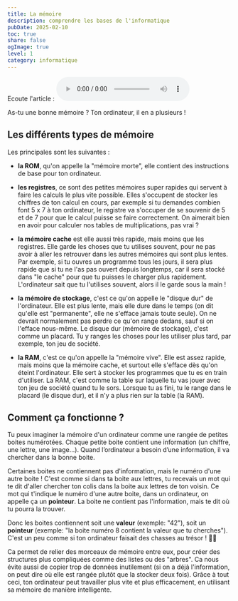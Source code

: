 ```yaml
---
title: La mémoire
description: comprendre les bases de l'informatique
pubDate: 2025-02-10
toc: true
share: false
ogImage: true
level: 1
category: informatique
---
```

Ecoute l'article :
<audio controls>
  <source src="/lemon-squeezy/audio/memoire.mp3" type="audio/mpeg">
  Votre navigateur ne supporte pas l'élément audio.
</audio>

As-tu une bonne mémoire ? Ton ordinateur, il en a plusieurs ! 

## Les différents types de mémoire

Les principales sont les suivantes :

- **la ROM**, qu'on appelle la "mémoire morte", elle contient des instructions de base pour ton ordinateur.

- **les registres**, ce sont des petites mémoires super rapides qui servent à faire les calculs le plus vite possible. Elles s'occupent de stocker les chiffres de ton calcul en cours, par exemple si tu demandes combien font 5 x 7 à ton ordinateur, le registre va s'occuper de se souvenir de 5 et de 7 pour que le calcul puisse se faire correctement. On aimerait bien en avoir pour calculer nos tables de multiplications, pas vrai ?

- **la mémoire cache** est elle aussi très rapide, mais moins que les registres. Elle garde les choses que tu utilises souvent, pour ne pas avoir à aller les retrouver dans les autres mémoires qui sont plus lentes. Par exemple, si tu ouvres un programme tous les jours, il sera plus rapide que si tu ne l'as pas ouvert depuis longtemps, car il sera stocké dans "le cache" pour que tu puisses le charger plus rapidement. L'ordinateur sait que tu l'utilises souvent, alors il le garde sous la main !

- **la mémoire de stockage**, c'est ce qu'on appelle le "disque dur" de l'ordinateur. Elle est plus lente, mais elle dure dans le temps (on dit qu'elle est "permanente", elle ne s'efface jamais toute seule). On ne devrait normalement pas perdre ce qu'on range dedans, sauf si on l'efface nous-même. Le disque dur (mémoire de stockage), c'est comme un placard. Tu y ranges les choses pour les utiliser plus tard, par exemple, ton jeu de société.

- **la RAM**, c'est ce qu'on appelle la "mémoire vive". Elle est assez rapide, mais moins que la mémoire cache, et surtout elle s'efface dès qu'on éteint l'ordinateur. Elle sert à stocker les programmes que tu es en train d'utiliser. La RAM, c'est comme la table sur laquelle tu vas jouer avec ton jeu de société quand tu le sors. Lorsque tu as fini, tu le range dans le placard (le disque dur), et il n'y a plus rien sur la table (la RAM).

## Comment ça fonctionne ?

Tu peux imaginer la mémoire d'un ordinateur comme une rangée de petites boites numérotées. Chaque petite boite contient une information (un chiffre, une lettre, une image…). Quand l’ordinateur a besoin d’une information, il va chercher dans la bonne boite.

Certaines boites ne contiennent pas d'information, mais le numéro d'une autre boite ! C'est comme si dans ta boite aux lettres, tu recevais un mot qui te dit d'aller chercher ton colis dans la boite aux lettres de ton voisin. Ce mot qui t'indique le numéro d'une autre boite, dans un ordinateur, on appelle ça un **pointeur**. La boite ne contient pas l'information, mais te dit où tu pourra la trouver.

Donc les boites contiennent soit une **valeur** (exemple: "42"), soit un **pointeur** (exemple: "la boite numéro 8 contient la valeur que tu cherches"). C'est un peu comme si ton ordinateur faisait des chasses au trésor ! 🏴‍☠️

Ca permet de relier des morceaux de mémoire entre eux, pour créer des structures plus compliquées comme des listes ou des "arbres". Ca nous évite aussi de copier trop de données inutilement (si on a déjà l'information, on peut dire où elle est rangée plutôt que la stocker deux fois). Grâce à tout ceci, ton ordinateur peut travailler plus vite et plus efficacement, en utilisant sa mémoire de manière intelligente.
